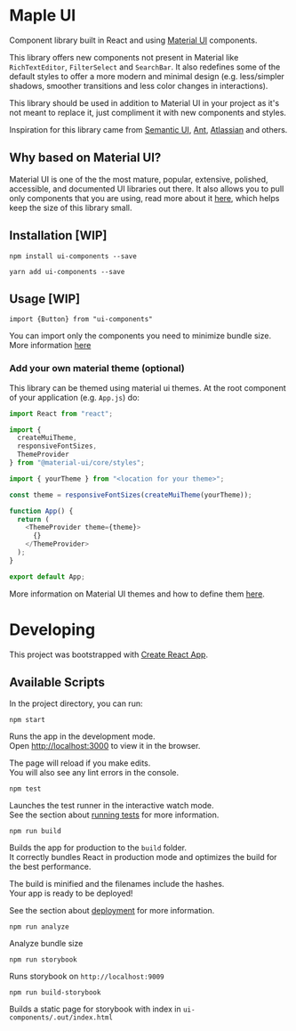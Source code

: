# Maple UI
Component library built in React and using [Material UI](https://material-ui.com) components.

This library offers new components not present in Material like `RichTextEditor`, `FilterSelect` and `SearchBar`. 
It also redefines some of the default styles to offer a more modern and minimal design (e.g. less/simpler shadows, 
smoother transitions and less color changes in interactions). 

This library should be used in addition to Material UI in your project as it's not meant to replace it, just compliment it with
new components and styles.

Inspiration for this library came from [Semantic UI](https://react.semantic-ui.com/), 
[Ant](https://ant.design/), [Atlassian](https://atlassian.design) and others.


## Why based on Material UI?
Material UI is one of the the most mature, popular, extensive, polished, accessible, and documented UI libraries out there. 
It also allows you to pull only components that you are using, read more about it [here](https://material-ui.com/guides/minimizing-bundle-size/), 
which helps keep the size of this library small.


## Installation [WIP]
`npm install ui-components --save`  

`yarn add ui-components --save`

## Usage [WIP]

`import {Button} from "ui-components"`

You can import only the components you need to minimize bundle size. More information [here](https://material-ui.com/guides/minimizing-bundle-size)


### Add your own material theme (optional)
This library can be themed using material ui themes. At the root component of your application (e.g. `App.js`) do:
~~~js
import React from "react";

import {
  createMuiTheme,
  responsiveFontSizes,
  ThemeProvider
} from "@material-ui/core/styles";

import { yourTheme } from "<location for your theme>";

const theme = responsiveFontSizes(createMuiTheme(yourTheme));

function App() {
  return (
    <ThemeProvider theme={theme}>
      {}
    </ThemeProvider>
  );
}

export default App;

~~~

More information on Material UI themes and how to define them [here](https://material-ui.com/customization/theming/). 

# Developing

This project was bootstrapped with [Create React App](https://github.com/facebook/create-react-app).

## Available Scripts

In the project directory, you can run:

`npm start`

Runs the app in the development mode.<br />
Open [http://localhost:3000](http://localhost:3000) to view it in the browser.

The page will reload if you make edits.<br />
You will also see any lint errors in the console.

`npm test`

Launches the test runner in the interactive watch mode.<br />
See the section about [running tests](https://facebook.github.io/create-react-app/docs/running-tests) for more information.

`npm run build`

Builds the app for production to the `build` folder.<br />
It correctly bundles React in production mode and optimizes the build for the best performance.

The build is minified and the filenames include the hashes.<br />
Your app is ready to be deployed!

See the section about [deployment](https://facebook.github.io/create-react-app/docs/deployment) for more information.

`npm run analyze`

Analyze bundle size

`npm run storybook`

Runs storybook on `http://localhost:9009`

`npm run build-storybook`

Builds a static page for storybook with index in `ui-components/.out/index.html`      
      